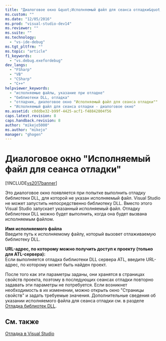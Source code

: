 ```yaml
---
title: "Диалоговое окно &quot;Исполняемый файл для сеанса отладки&quot; | Microsoft Docs"
ms.custom: ""
ms.date: "12/05/2016"
ms.prod: "visual-studio-dev14"
ms.reviewer: ""
ms.suite: ""
ms.technology: 
  - "vs-ide-debug"
ms.tgt_pltfrm: ""
ms.topic: "article"
f1_keywords: 
  - "vs.debug.exefordebug"
dev_langs: 
  - "FSharp"
  - "VB"
  - "CSharp"
  - "C++"
helpviewer_keywords: 
  - "исполняемые файлы, указание при отладке"
  - "библиотеки DLL, отладка"
  - "отладчик, диалоговое окно "Исполняемый файл для сеанса отладки""
  - "Исполняемый файл для сеанса отладки - диалоговое окно"
ms.assetid: c0ddbe32-b99f-4425-acf1-f48842804f56
caps.latest.revision: 8
caps.handback.revision: 8
author: "mikejo5000"
ms.author: "mikejo"
manager: "ghogen"
---
```

# Диалоговое окно &quot;Исполняемый файл для сеанса отладки&quot;
[!INCLUDE[vs2017banner](../code-quality/includes/vs2017banner.md)]

Это диалоговое окно появляется при попытке выполнить отладку библиотеки DLL, для которой не указан исполняемый файл.  Visual Studio не может запустить непосредственно библиотеку DLL.  Вместо этого Visual Studio запускает указанный исполняемый файл.  Отладку библиотеки DLL можно будет выполнить, когда она будет вызвана исполняемым файлом.  
  
 **Имя исполняемого файла**  
 Введите путь к исполняемому файлу, который вызовет отлаживаемую библиотеку DLL.  
  
 **URL\-адрес, по которому можно получить доступ к проекту \(только для ATL\-сервера\):**  
 Если выполняется отладка библиотеки DLL сервера ATL, введите URL\-адрес, по которому может быть найден проект.  
  
 После того как эти параметры заданы, они хранятся в страницах свойств проекта, поэтому в последующих сеансах отладки повторно задавать эти параметры не потребуется.  Если возникнет необходимость в их изменении, можно открыть окно "Страницы свойств" и задать требуемые значения.  Дополнительные сведения об указании исполняемого файла для сеанса отладки см. в разделе [Отладка библиотек DLL](../Topic/How%20to:%20Debug%20Native%20DLLs.md).  
  
## См. также  
 [Отладка в Visual Studio](../debugger/debugging-in-visual-studio.md)